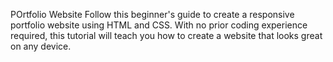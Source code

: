 POrtfolio Website
Follow this beginner's guide to create a responsive portfolio website using HTML and CSS. With no prior coding experience required, this tutorial will teach you how to create a website that looks great on any device.
